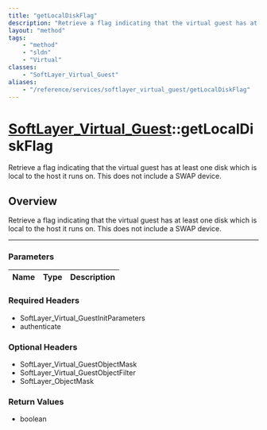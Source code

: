 ```yaml
---
title: "getLocalDiskFlag"
description: "Retrieve a flag indicating that the virtual guest has at least one disk which is local to the host it runs on. This does... "
layout: "method"
tags:
    - "method"
    - "sldn"
    - "Virtual"
classes:
    - "SoftLayer_Virtual_Guest"
aliases:
    - "/reference/services/softlayer_virtual_guest/getLocalDiskFlag"
---
```

# [SoftLayer_Virtual_Guest](/reference/services/SoftLayer_Virtual_Guest)::getLocalDiskFlag


Retrieve a flag indicating that the virtual guest has at least one disk which is local to the host it runs on. This does not include a SWAP device.


## Overview 
Retrieve a flag indicating that the virtual guest has at least one disk which is local to the host it runs on. This does not include a SWAP device.

-----

### Parameters 
|Name | Type | Description |
| --- | --- | --- |


### Required Headers
* SoftLayer_Virtual_GuestInitParameters
* authenticate


### Optional Headers
* SoftLayer_Virtual_GuestObjectMask
* SoftLayer_Virtual_GuestObjectFilter
* SoftLayer_ObjectMask

### Return Values
* boolean




